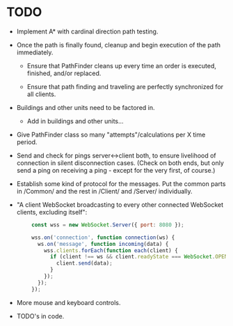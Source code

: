 # TODO

- Implement A* with cardinal direction path testing.

- Once the path is finally found, cleanup and begin execution of the path immediately.

  - Ensure that PathFinder cleans up every time an order is executed, finished, and/or replaced.

  - Ensure that path finding and traveling are perfectly synchronized for all clients.

- Buildings and other units need to be factored in.

  - Add in buildings and other units...

- Give PathFinder class so many "attempts"/calculations per X time period.

- Send and check for pings server<->client both, to ensure livelihood of connection in silent disconnection cases.
  (Check on both ends, but only send a ping on receiving a ping - except for the very first, of course.)

- Establish some kind of protocol for the messages. Put the common parts in /Common/ and the rest in /Client/ and
  /Server/ individually.

- "A client WebSocket broadcasting to every other connected WebSocket clients, excluding itself":
```js
        const wss = new WebSocket.Server({ port: 8080 });

        wss.on('connection', function connection(ws) {
          ws.on('message', function incoming(data) {
            wss.clients.forEach(function each(client) {
              if (client !== ws && client.readyState === WebSocket.OPEN) {
                client.send(data);
              }
            });
          });
        });
```

- More mouse and keyboard controls.

- TODO's in code.